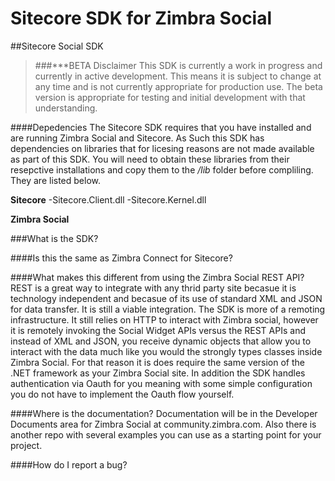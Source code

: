 # Sitecore SDK for Zimbra Social
##Sitecore Social SDK
>###***BETA Disclaimer
This SDK is currently a work in progress and currently in active development.  This means it is subject to change at any time and is not currently appropriate for production use.  The beta version is appropriate for testing and initial development with that understanding.

####Depedencies
The Sitecore SDK requires that you have installed and are running Zimbra Social and Sitecore.  As Such this SDK has dependencies on libraries that for licesing reasons are not made available as part of this SDK.  You will need to obtain these libraries from their resepctive installations and copy them to the */lib* folder before compliling.  They are listed below.

**Sitecore**
-Sitecore.Client.dll
-Sitecore.Kernel.dll

**Zimbra Social**



###What is the SDK?


####Is this the same as Zimbra Connect for Sitecore?

####What makes this different from using the Zimbra Social REST API?
REST is a great way to integrate with any thrid party site becasue it is technology independent and becasue of its use of standard XML and JSON for data transfer.  It is still a viable integration.  The SDK is more of a remoting infrastructure.  It still relies on HTTP to interact with Zimbra social, however it is remotely invoking the Social Widget APIs versus the REST APIs and instead of XML and JSON, you receive dynamic objects that allow you to interact with the data much like you would the strongly types classes inside Zimbra Social.  For that reason it is does require the same version of the .NET framework as your Zimbra Social site.   In addition the SDK handles authentication via Oauth for you meaning with some simple configuration you do not have to implement the Oauth flow yourself.

####Where is the documentation?
Documentation will be in the Developer Documents area for Zimbra Social at community.zimbra.com.   Also there is another repo with several examples you can use as a starting point for your project.

####How do I report a bug?
